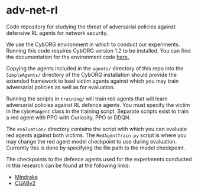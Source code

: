 # adv-net-rl
Code repository for studying the threat of adversarial policies against defensive RL agents for network security.

We use the CybORG environment in which to conduct our experiments. Running this code requires CybORG version 1.2 to be installed. You can find the documentation for the environment code [here.](https://github.com/cage-challenge/CybORG/tree/cage-challenge-1)

Copying the agents included in the `agents/` directory of this repo into the `SimpleAgents/` directory of the CybORG installation should provide the extended framework to load victim agents against which you may train adversarial policies as well as for evaluation.

Running the scripts in `training/` will train red agents that will learn adversarial policies against RL defence agents. You must specify the victim in the ```CybORGAgent``` class in the training script. Separate scripts exist to train a red agent with PPO with Curiosity, PPO or DDQN.

The `evaluation/` directory contains the script with which you can evaluate red agents against both victims. The ```RedAgentTrain.py``` script is where you may change the red agent model checkpoint to use during evaluation. Currently this is done by specifying the file path to the model checkpoint.

The checkpoints to the defence agents used for the experiments conducted in this research can be found at the following links:
- [Mindrake](https://github.com/alan-turing-institute/cage-challenge-1-public)
- [CUABv2](https://github.com/mprhode/cyborg-submission-CUABv2)



